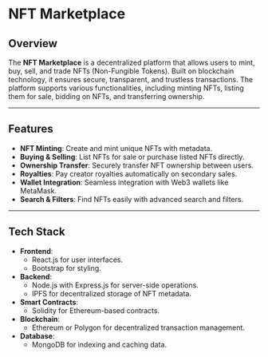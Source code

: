 # NFT Marketplace

## Overview

The **NFT Marketplace** is a decentralized platform that allows users to mint, buy, sell, and trade NFTs (Non-Fungible Tokens). Built on blockchain technology, it ensures secure, transparent, and trustless transactions. The platform supports various functionalities, including minting NFTs, listing them for sale, bidding on NFTs, and transferring ownership.

---

## Features

- **NFT Minting**: Create and mint unique NFTs with metadata.
- **Buying & Selling**: List NFTs for sale or purchase listed NFTs directly.
- **Ownership Transfer**: Securely transfer NFT ownership between users.
- **Royalties**: Pay creator royalties automatically on secondary sales.
- **Wallet Integration**: Seamless integration with Web3 wallets like MetaMask.
- **Search & Filters**: Find NFTs easily with advanced search and filters.

---

## Tech Stack

- **Frontend**:
  - React.js for user interfaces.
  - Bootstrap for styling.
- **Backend**:
  - Node.js with Express.js for server-side operations.
  - IPFS for decentralized storage of NFT metadata.
- **Smart Contracts**:
  - Solidity for Ethereum-based contracts.
- **Blockchain**:
  - Ethereum or Polygon for decentralized transaction management.
- **Database**:
  - MongoDB for indexing and caching data.

